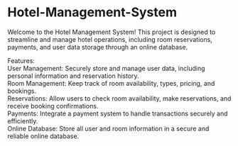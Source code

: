 # Hotel-Management-System
Welcome to the Hotel Management System! This project is designed to streamline and manage hotel operations, including room reservations, payments, and user data storage through an online database.

Features:  
User Management: Securely store and manage user data, including personal information and reservation history.  
Room Management: Keep track of room availability, types, pricing, and bookings.  
Reservations: Allow users to check room availability, make reservations, and receive booking confirmations.  
Payments: Integrate a payment system to handle transactions securely and efficiently.  
Online Database: Store all user and room information in a secure and reliable online database.  
